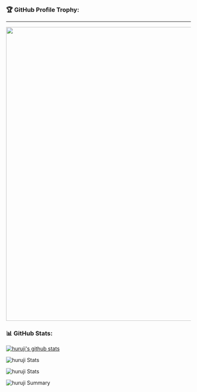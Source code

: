 ### 🏆 GitHub Profile Trophy:
---
<a href="https://github.com/ryo-ma/github-profile-trophy">
  <img width=800 src="https://github-profile-trophy.vercel.app/?username=huruji&column=8&theme=radical&no-frame=true&no-bg=true"/>
</a>

### 📊 GitHub Stats:

[![huruji's github stats](https://github-readme-stats.vercel.app/api?username=huruji&show_icons=true&theme=radical)](https://github.com/huruji/)

![huruji Stats](https://github-profile-summary-cards.vercel.app/api/cards/repos-per-language?username=huruji&theme=solarized_dark)

![huruji Stats](https://github-profile-summary-cards.vercel.app/api/cards/most-commit-language?username=huruji&theme=solarized_dark)

![huruji Summary](https://github-profile-summary-cards.vercel.app/api/cards/profile-details?username=huruji&theme=solarized_dark)
